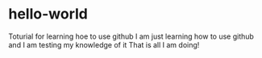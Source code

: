 # hello-world
Toturial for learning hoe to use github
I am just learning how to use github and I am testing my knowledge of it
That is all I am doing!
